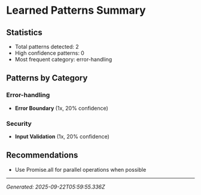 # Learned Patterns Summary

## Statistics
- Total patterns detected: 2
- High confidence patterns: 0
- Most frequent category: error-handling

## Patterns by Category


### Error-handling
- **Error Boundary** (1x, 20% confidence)


### Security
- **Input Validation** (1x, 20% confidence)


## Recommendations
- Use Promise.all for parallel operations when possible

---
*Generated: 2025-09-22T05:59:55.336Z*
